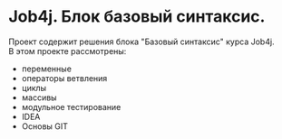 # Job4j. Блок базовый синтаксис.
Проект содержит решения блока "Базовый синтаксис" курса Job4j.   
В этом проекте рассмотрены:
- переменные
- операторы ветвления
- циклы
- массивы
- модульное тестирование
- IDEA
- Основы GIT